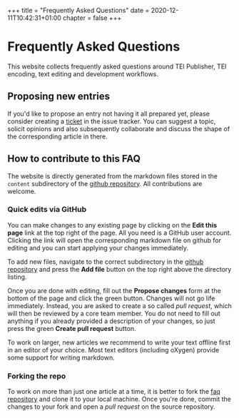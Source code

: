 +++
title = "Frequently Asked Questions"
date = 2020-12-11T10:42:31+01:00
chapter = false
+++

# Frequently Asked Questions

This website collects frequently asked questions around TEI Publisher, TEI encoding, text editing and development workflows.

## Proposing new entries

If you'd like to propose an entry not having it all prepared yet, please consider creating a [ticket](https://github.com/eeditiones/tei-publisher-faq/issues) in the issue tracker. You can suggest a topic, solicit opinions and also subsequently collaborate and discuss the shape of the corresponding article in there.

## How to contribute to this FAQ

The website is directly generated from the markdown files stored in the `content` subdirectory of the [github repository](https://github.com/eeditiones/tei-publisher-faq/tree/master/content). All contributions are welcome.

### Quick edits via GitHub

You can make changes to any existing page by clicking on the **Edit this page** link at the top right of the page. All you need is a GitHub user account. Clicking the link will open the corresponding markdown file on github for editing and you can start applying your changes immediately.

To add new files, navigate to the correct subdirectory in the [github repository](https://github.com/eeditiones/tei-publisher-faq/tree/master/content) and press the **Add file** button on the top right above the directory listing.

Once you are done with editing, fill out the **Propose changes** form at the bottom of the page and click the green button. Changes will not go life immediately. Instead, you are asked to create a so called *pull request*, which will then be reviewed by a core team member. You do not need to fill out anything if you already provided a description of your changes, so just press the green **Create pull request** button.

To work on larger, new articles we recommend to write your text offline first in an editor of your choice. Most text editors (including oXygen) provide some support for writing markdown.

### Forking the repo

To work on more than just one article at a time, it is better to fork the [faq repository](https://github.com/eeditiones/tei-publisher-faq) and clone it to your local machine. Once you're done, commit the changes to your fork and open a *pull request* on the source repository.
